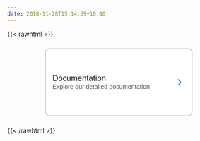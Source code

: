 ```yaml
---
date: 2018-11-28T15:14:39+10:00
---
```


{{< rawhtml >}}

<style>
    .box-container {
        display: flex;
        flex-direction: column;
        align-items: center;
        justify-content: center;
        margin: 0;
        font-family: Arial, sans-serif;
    }

    .box {
        cursor: pointer;
        width: 300px;
        height: 120px;
        margin: 10px;
        display: flex;
        align-items: center;
        justify-content: space-between;
        border: 2px solid #ccc;
        border-radius: 10px;
        padding: 15px;
        text-align: left;
        background-color: #fff;
        transition: background-color 0.3s;
    }

    .box:hover {
        background-color: #f0f0f0;
    }

    .box h2 {
        margin: 0;
        font-size: 18px;
        font-weight: 400;
    }

    .box p {
        margin: 0;
        font-size: 14px;
        color: #555;
    }
</style>

<div class="box-container">
    <div class="box">
        <div>
            <h2>Documentation</h2>
            <p>Explore our detailed documentation</p>
        </div>
        <svg width="24" height="24" viewBox="0 0 24 24" fill="none" xmlns="http://www.w3.org/2000/svg">
            <path d="M9 18L15 12L9 6" stroke="#007bff" stroke-width="2" stroke-linecap="round" stroke-linejoin="round"/>
        </svg>
    </div>


<script>
    document.addEventListener("DOMContentLoaded", function() {
        const boxes = document.querySelectorAll('.box');
        
        // TODO: use mortystack/docs instead
        boxes[0].addEventListener('click', function() {
            window.location.href = '/docs';
        });

        boxes.forEach(box => {
            box.addEventListener('mouseover', () => {
                box.style.backgroundColor = '#f0f0f0';
            });
            box.addEventListener('mouseout', () => {
                box.style.backgroundColor = '#fff';
            });
        });
    });
</script>

</div>

{{< /rawhtml >}}
